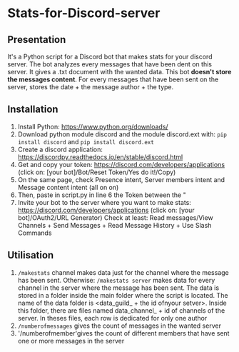 # Stats-for-Discord-server
## Presentation

It's a Python script for a Discord bot that makes stats for your discord server. The bot analyzes every messages that have been dent on this server.
It gives a .txt document with the wanted data. This bot **doesn't store the messages content**. For every messages that have been sent on the server,  stores the date + the message author + the type.

## Installation

1. Install Python: https://www.python.org/downloads/
2. Download python module discord and the module discord.ext with: `pip install discord` and `pip install discord.ext`
3. Create a discord application: https://discordpy.readthedocs.io/en/stable/discord.html
4. Get and copy your token: https://discord.com/developers/applications (click on: [your bot]/Bot/Reset Token/Yes do it!/Copy)
5. On the same page, check Presence intent, Server members intent and Message content intent (all on on)
6. Then, paste in script.py in line 6 the Token between the "
7. Invite your bot to the server where you want to make stats: https://discord.com/developers/applications (click on: [your bot]/OAuth2/URL Generator)
Check at least: Read messages/View Channels + Send Messages + Read Message History + Use Slash Commands

## Utilisation

1. `/makestats` channel makes data just for the channel where the message has been sent.
Otherwise: `/makestats server` makes data for every channel in the server where the message has been sent.
The data is stored in a folder inside the main folder where the script is located. The name of the data folder is <data_guild_ + the id ofnyour setver>. 
Inside this folder, there are files named data_channel_ + id of channels of the server.
In theses files, each row is dedicated for only one author
2. `/numberofmessages` gives the count of messages in the wanted server
3. '/numberofmember'gives the count of different members that have sent one or more messages in the server

